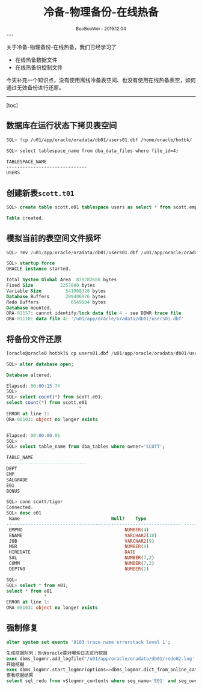 <h1 style="text-align: center">冷备-物理备份-在线热备</h1>
<div style="text-align: center"><small>BooBooWei - 2019.12.04</small></div>
---

关于冷备-物理备份-在线热备，我们已经学习了

* 在线热备数据文件
* 在线热备份控制文件

今天补充一个知识点，没有使用离线冷备表空间、也没有使用在线热备表空，如何通过无效备份进行还原。

---

[toc]

## 数据库在运行状态下拷贝表空间

```bash
SQL> !cp /u01/app/oracle/oradata/db01/users01.dbf /home/oracle/hotbk/

SQL> select tablespace_name from dba_data_files where file_id=4;

TABLESPACE_NAME
------------------------------
USERS
```

## 创建新表`scott.t01`

```sql
SQL> create table scott.e01 tablespace users as select * from scott.emp;

Table created.
```

## 模拟当前的表空间文件损坏

```sql
SQL> !mv /u01/app/oracle/oradata/db01/users01.dbf /u01/app/oracle/oradata/db01/users01.dbf.old

SQL> startup force
ORACLE instance started.

Total System Global Area  839282688 bytes
Fixed Size		    2257880 bytes
Variable Size		  541068328 bytes
Database Buffers	  289406976 bytes
Redo Buffers		    6549504 bytes
Database mounted.
ORA-01157: cannot identify/lock data file 4 - see DBWR trace file
ORA-01110: data file 4: '/u01/app/oracle/oradata/db01/users01.dbf'
```

## 将备份文件还原

```sql
[oracle@oracle0 hotbk]$ cp users01.dbf /u01/app/oracle/oradata/db01/users01.dbf

SQL> alter database open;

Database altered.

Elapsed: 00:00:15.74
SQL> 
SQL> select count(*) from scott.e01;
select count(*) from scott.e01
                           *
ERROR at line 1:
ORA-08103: object no longer exists


Elapsed: 00:00:00.01
SQL> 
SQL> select table_name from dba_tables where owner='SCOTT';

TABLE_NAME
------------------------------
DEPT
EMP
SALGRADE
E01
BONUS

SQL> conn scott/tiger
Connected.
SQL> desc e01
 Name								   Null?    Type
----------------------------------------------------------------- -------- --------------------------------------------
 EMPNO									    NUMBER(4)
 ENAME									    VARCHAR2(10)
 JOB									    VARCHAR2(9)
 MGR									    NUMBER(4)
 HIREDATE								    DATE
 SAL									    NUMBER(7,2)
 COMM									    NUMBER(7,2)
 DEPTNO 								    NUMBER(2)

SQL> 
SQL> select * from e01;
select * from e01
              *
ERROR at line 1:
ORA-08103: object no longer exists
```

## 强制修复

```sql
alter system set events '8103 trace name errorstack level 1';

生成挖掘队列：告诉oracle要对哪些日志进行挖掘
exec dbms_logmnr.add_logfile('/u01/app/oracle/oradata/db01/redo02.log',dbms_logmnr.new);
开始挖掘
exec dbms_logmnr.start_logmnr(options=>dbms_logmnr.dict_from_online_catalog);
查看挖掘结果
select sql_redo from v$logmnr_contents where seg_name='E01' and seg_owner='SCOTT';
```


```

```